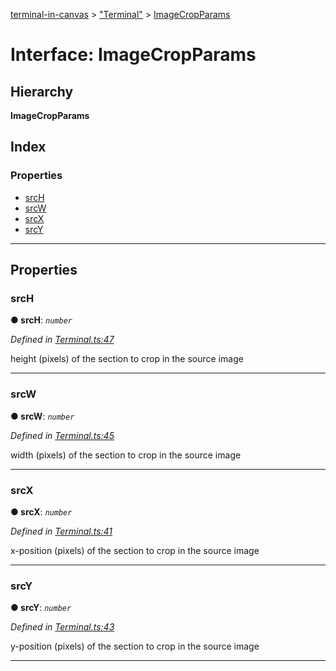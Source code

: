 [terminal-in-canvas](../README.md) > ["Terminal"](../modules/_terminal_.md) > [ImageCropParams](../interfaces/_terminal_.imagecropparams.md)

# Interface: ImageCropParams

## Hierarchy

**ImageCropParams**

## Index

### Properties

* [srcH](_terminal_.imagecropparams.md#srch)
* [srcW](_terminal_.imagecropparams.md#srcw)
* [srcX](_terminal_.imagecropparams.md#srcx)
* [srcY](_terminal_.imagecropparams.md#srcy)

---

## Properties

<a id="srch"></a>

###  srcH

**● srcH**: *`number`*

*Defined in [Terminal.ts:47](https://github.com/danikaze/terminal-in-canvas/blob/6bf63ab/src/Terminal.ts#L47)*

height (pixels) of the section to crop in the source image

___
<a id="srcw"></a>

###  srcW

**● srcW**: *`number`*

*Defined in [Terminal.ts:45](https://github.com/danikaze/terminal-in-canvas/blob/6bf63ab/src/Terminal.ts#L45)*

width (pixels) of the section to crop in the source image

___
<a id="srcx"></a>

###  srcX

**● srcX**: *`number`*

*Defined in [Terminal.ts:41](https://github.com/danikaze/terminal-in-canvas/blob/6bf63ab/src/Terminal.ts#L41)*

x-position (pixels) of the section to crop in the source image

___
<a id="srcy"></a>

###  srcY

**● srcY**: *`number`*

*Defined in [Terminal.ts:43](https://github.com/danikaze/terminal-in-canvas/blob/6bf63ab/src/Terminal.ts#L43)*

y-position (pixels) of the section to crop in the source image

___

